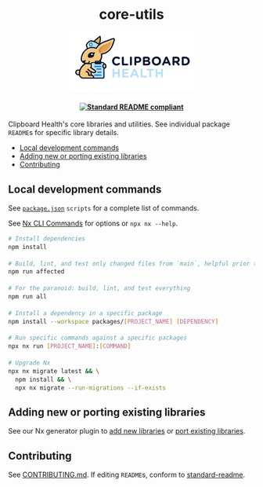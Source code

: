 <h1 align="center">core-utils</h1>
<p align="center">
  <a href="https://www.clipboardhealth.com/"><img alt="Clipboard Health logo." src="./static/logo.png"></a>
</p>

<h4 align="center">
   <a href="https://github.com/RichardLitt/standard-readme">
    <img src="https://img.shields.io/badge/readme%20style-standard-brightgreen.svg" alt="Standard README compliant">
  </a>
</h4>

Clipboard Health's core libraries and utilities. See individual package `README`s for specific library details.

- [Local development commands](#local-development-commands)
- [Adding new or porting existing libraries](#adding-new-or-porting-existing-libraries)
- [Contributing](#contributing)

## Local development commands

See [`package.json`](./package.json) `scripts` for a complete list of commands.

See [Nx CLI Commands](https://nx.dev/reference/commands#nx-cli-commands) for options or `npx nx --help`.

```bash
# Install dependencies
npm install

# Build, lint, and test only changed files from `main`, helpful prior to opening PRs
npm run affected

# For the paranoid: build, lint, and test everything
npm run all

# Install a dependency in a specific package
npm install --workspace packages/[PROJECT_NAME] [DEPENDENCY]

# Run specific commands against a specific packages
npx nx run [PROJECT_NAME]:[COMMAND]

# Upgrade Nx
npx nx migrate latest && \
  npm install && \
  npx nx migrate --run-migrations --if-exists
```

## Adding new or porting existing libraries

See our Nx generator plugin to [add new libraries](./packages/nx-plugin/README.md#adding-new-libraries) or [port existing libraries](./packages/nx-plugin/README.md#porting-existing-libraries).

## Contributing

See [CONTRIBUTING.md](./CONTRIBUTING.md). If editing `README`s, conform to [standard-readme](https://github.com/RichardLitt/standard-readme).
